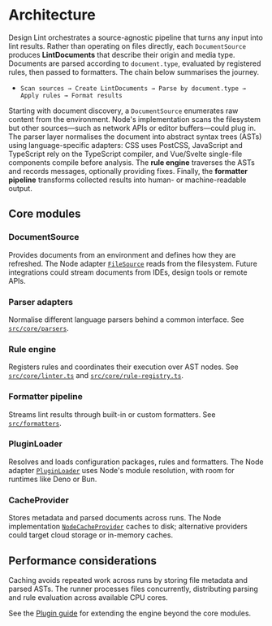 # Architecture

Design Lint orchestrates a source-agnostic pipeline that turns any input into lint results. Rather than operating on files directly, each `DocumentSource` produces **LintDocuments** that describe their origin and media type. Documents are parsed according to `document.type`, evaluated by registered rules, then passed to formatters. The chain below summarises the journey.

- `Scan sources → Create LintDocuments → Parse by document.type → Apply rules → Format results`

Starting with document discovery, a `DocumentSource` enumerates raw content from the environment. Node's implementation scans the filesystem but other sources—such as network APIs or editor buffers—could plug in. The parser layer normalises the document into abstract syntax trees (ASTs) using language-specific adapters: CSS uses PostCSS, JavaScript and TypeScript rely on the TypeScript compiler, and Vue/Svelte single-file components compile before analysis. The **rule engine** traverses the ASTs and records messages, optionally providing fixes. Finally, the **formatter pipeline** transforms collected results into human- or machine-readable output.

## Core modules

### DocumentSource

Provides documents from an environment and defines how they are refreshed. The Node adapter [`FileSource`](https://github.com/bylapidist/design-lint/blob/main/src/adapters/node/file-source.ts) reads from the filesystem. Future integrations could stream documents from IDEs, design tools or remote APIs.

### Parser adapters

Normalise different language parsers behind a common interface. See [`src/core/parsers`](https://github.com/bylapidist/design-lint/tree/main/src/core/parsers).

### Rule engine

Registers rules and coordinates their execution over AST nodes. See [`src/core/linter.ts`](https://github.com/bylapidist/design-lint/blob/main/src/core/linter.ts) and [`src/core/rule-registry.ts`](https://github.com/bylapidist/design-lint/blob/main/src/core/rule-registry.ts).

### Formatter pipeline

Streams lint results through built-in or custom formatters. See [`src/formatters`](https://github.com/bylapidist/design-lint/tree/main/src/formatters).

### PluginLoader

Resolves and loads configuration packages, rules and formatters. The Node adapter [`PluginLoader`](https://github.com/bylapidist/design-lint/blob/main/src/adapters/node/plugin-loader.ts) uses Node's module resolution, with room for runtimes like Deno or Bun.

### CacheProvider

Stores metadata and parsed documents across runs. The Node implementation [`NodeCacheProvider`](https://github.com/bylapidist/design-lint/blob/main/src/adapters/node/node-cache-provider.ts) caches to disk; alternative providers could target cloud storage or in-memory caches.

## Performance considerations

Caching avoids repeated work across runs by storing file metadata and parsed ASTs. The runner processes files concurrently, distributing parsing and rule evaluation across available CPU cores.

See the [Plugin guide](plugins.md) for extending the engine beyond the core modules.
